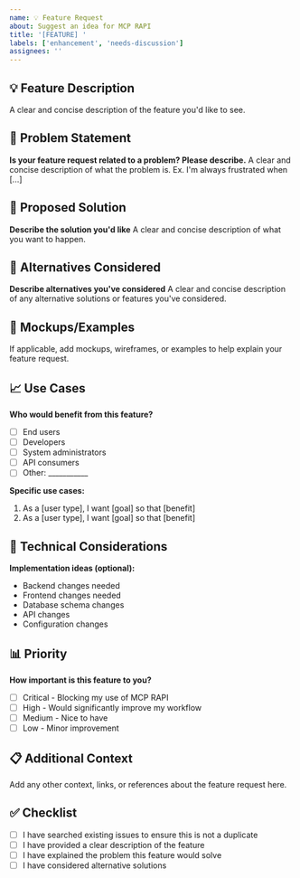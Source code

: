 ```yaml
---
name: 💡 Feature Request
about: Suggest an idea for MCP RAPI
title: '[FEATURE] '
labels: ['enhancement', 'needs-discussion']
assignees: ''
---
```


## 💡 Feature Description
A clear and concise description of the feature you'd like to see.

## 🎯 Problem Statement
**Is your feature request related to a problem? Please describe.**
A clear and concise description of what the problem is. Ex. I'm always frustrated when [...]

## 💭 Proposed Solution
**Describe the solution you'd like**
A clear and concise description of what you want to happen.

## 🔄 Alternatives Considered
**Describe alternatives you've considered**
A clear and concise description of any alternative solutions or features you've considered.

## 🎨 Mockups/Examples
If applicable, add mockups, wireframes, or examples to help explain your feature request.

## 📈 Use Cases
**Who would benefit from this feature?**
- [ ] End users
- [ ] Developers
- [ ] System administrators
- [ ] API consumers
- [ ] Other: ___________

**Specific use cases:**
1. As a [user type], I want [goal] so that [benefit]
2. As a [user type], I want [goal] so that [benefit]

## 🔧 Technical Considerations
**Implementation ideas (optional):**
- Backend changes needed
- Frontend changes needed
- Database schema changes
- API changes
- Configuration changes

## 📊 Priority
**How important is this feature to you?**
- [ ] Critical - Blocking my use of MCP RAPI
- [ ] High - Would significantly improve my workflow
- [ ] Medium - Nice to have
- [ ] Low - Minor improvement

## 📋 Additional Context
Add any other context, links, or references about the feature request here.

## ✅ Checklist
- [ ] I have searched existing issues to ensure this is not a duplicate
- [ ] I have provided a clear description of the feature
- [ ] I have explained the problem this feature would solve
- [ ] I have considered alternative solutions